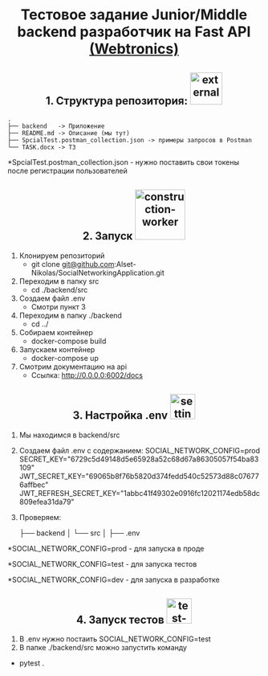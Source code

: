 <h1 align="center">Тестовое задание Junior/Middle backend разработчик на Fast API 
<a href='https://webtronics.ru/'>
(Webtronics)
</a>
</h1>


<h2 align="center">1. Структура репозитория:
<img width="64" height="64" src="https://img.icons8.com/external-justicon-lineal-color-justicon/64/external-tree-tree-justicon-lineal-color-justicon-6.png" alt="external-tree-tree-justicon-lineal-color-justicon-6"/>
</h2>

    .
    ├── backend   -> Приложение
    ├── README.md -> Описание (мы тут)
    ├── SpcialTest.postman_collection.json -> примеры запросов в Postman
    └── TASK.docx -> ТЗ

*SpcialTest.postman_collection.json - нужно поставить свои токены после регистрации пользователей

<h2 align="center">2. Запуск
<img width="100" height="100" src="https://img.icons8.com/stickers/100/construction-worker.png" alt="construction-worker"/>
</h2>

1. Клонируем репозиторий
   * git clone git@github.com:Alset-Nikolas/SocialNetworkingApplication.git
2. Переходим в папку src
   * cd ./backend/src
3. Создаем файл .env
   * Смотри пункт 3
4. Переходим в папку ./backend
   * cd ../
5. Собираем контейнер
   * docker-compose build
6. Запускаем контейнер
   * docker-compose up
7. Смотрим документацию на api
   * Ссылка:  http://0.0.0.0:6002/docs

<h2 align="center"> 3. Настройка .env 
<img width="50" height="50" src="https://img.icons8.com/ios-filled/50/40C057/settings.png" alt="settings"/>
</h2>

1. Мы находимся в backend/src
2. Создаем файл .env с содержанием:
   SOCIAL_NETWORK_CONFIG=prod
   SECRET_KEY="6729c5d49148d5e65928a52c68d67a86305057f54ba83109"
   JWT_SECRET_KEY="69065b8f76b5820d374fedd540c52573d88c076776affbec"
   JWT_REFRESH_SECRET_KEY="1abbc41f49302e0916fc12021174edb58dc809efea31da79"
3. Проверяем: 


    
    ├── backend
    │   └── src
    │       ├── .env


<p>*SOCIAL_NETWORK_CONFIG=prod - для запуска в проде</p>
<p>*SOCIAL_NETWORK_CONFIG=test - для запуска тестов</p>
<p>*SOCIAL_NETWORK_CONFIG=dev - для запуска в разработке</p>


<h2  align="center"> 4. Запуск тестов 
<img width="50" height="50" src="https://img.icons8.com/ios/50/40C057/test-passed--v1.png" alt="test-passed--v1"/>
</h2>

1. В .env нужно постаить SOCIAL_NETWORK_CONFIG=test
2. В папке ./backend/src можно запустить команду 
*  pytest .

